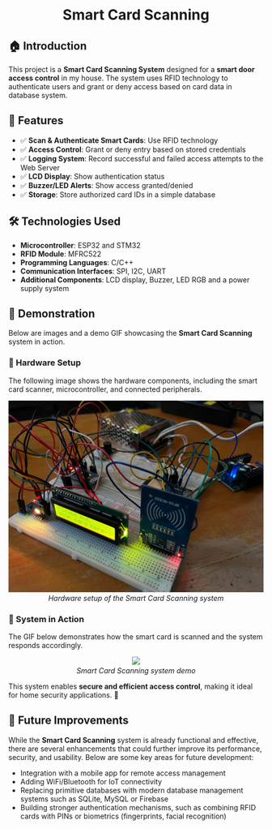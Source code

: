 <p align="center">
 <h1 align="center">Smart Card Scanning</h1>
</p>

## 🏠 Introduction
This project is a **Smart Card Scanning System** designed for a **smart door access control** in my house. The system uses RFID technology to authenticate users and grant or deny access based on card data in database system. 

## 🔹 Features
- ✅ **Scan & Authenticate Smart Cards**: Use RFID technology
- ✅ **Access Control**: Grant or deny entry based on stored credentials
- ✅ **Logging System**: Record successful and failed access attempts to the Web Server
- ✅ **LCD Display**: Show authentication status
- ✅ **Buzzer/LED Alerts**: Show access granted/denied
- ✅ **Storage**: Store authorized card IDs in a simple database

## 🛠️ Technologies Used
- **Microcontroller**: ESP32 and STM32
- **RFID Module**: MFRC522
- **Programming Languages**: C/C++
- **Communication Interfaces**: SPI, I2C, UART
- **Additional Components**: LCD display, Buzzer, LED RGB and a power supply system
## 📸 Demonstration
Below are images and a demo GIF showcasing the **Smart Card Scanning** system in action.  

### 🔧 Hardware Setup
The following image shows the hardware components, including the smart card scanner, microcontroller, and connected peripherals.  

<p align="center">
  <img src="Demo/hardware_image.jpg" width="600">
  <br/>
  <i>Hardware setup of the Smart Card Scanning system</i>
</p>

### 🎥 System in Action
The GIF below demonstrates how the smart card is scanned and the system responds accordingly.  

<p align="center">
  <img src="Demo/demo_project.gif" width="400">
  <br/>
  <i>Smart Card Scanning system demo</i>
</p>

This system enables **secure and efficient access control**, making it ideal for home security applications. 🚀  
## 🚀 Future Improvements
While the **Smart Card Scanning** system is already functional and effective, there are several enhancements that could further improve its performance, security, and usability. Below are some key areas for future development:
- Integration with a mobile app for remote access management
- Adding WiFi/Bluetooth for IoT connectivity
- Replacing primitive databases with modern database management systems such as SQLite, MySQL or Firebase
- Building stronger authentication mechanisms, such as combining RFID cards with PINs or biometrics (fingerprints, facial recognition)
